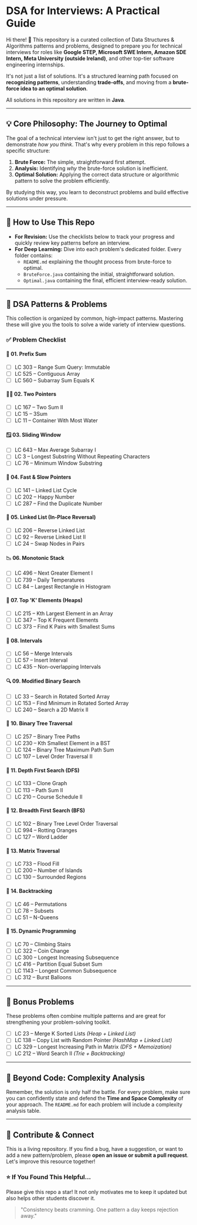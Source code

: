 # DSA for Interviews: A Practical Guide

Hi there! 👋 This repository is a curated collection of Data Structures & Algorithms patterns and problems, designed to prepare you for technical interviews for roles like **Google STEP, Microsoft SWE Intern, Amazon SDE Intern, Meta University (outside Ireland)**, and other top-tier software engineering internships.

It's not just a list of solutions. It's a structured learning path focused on **recognizing patterns**, understanding **trade-offs**, and moving from a **brute-force idea to an optimal solution**.

All solutions in this repository are written in **Java**.

---

## 💡 Core Philosophy: The Journey to Optimal

The goal of a technical interview isn't just to get the right answer, but to demonstrate *how you think*. That's why every problem in this repo follows a specific structure:

1.  **Brute Force:** The simple, straightforward first attempt.
2.  **Analysis:** Identifying *why* the brute-force solution is inefficient.
3.  **Optimal Solution:** Applying the correct data structure or algorithmic pattern to solve the problem efficiently.

By studying this way, you learn to deconstruct problems and build effective solutions under pressure.

---

## 🧭 How to Use This Repo

- **For Revision:** Use the checklists below to track your progress and quickly review key patterns before an interview.
- **For Deep Learning:** Dive into each problem's dedicated folder. Every folder contains:
    - `README.md` explaining the thought process from brute-force to optimal.
    - `BruteForce.java` containing the initial, straightforward solution.
    - `Optimal.java` containing the final, efficient interview-ready solution.

---

## 📂 DSA Patterns & Problems

This collection is organized by common, high-impact patterns. Mastering these will give you the tools to solve a wide variety of interview questions.

### ✅ Problem Checklist

#### 🔢 **01. Prefix Sum**
- [ ] LC 303 – Range Sum Query: Immutable
- [ ] LC 525 – Contiguous Array
- [ ] LC 560 – Subarray Sum Equals K

#### 👯‍♂️ **02. Two Pointers**
- [ ] LC 167 – Two Sum II
- [ ] LC 15 – 3Sum
- [ ] LC 11 – Container With Most Water

#### 🪟 **03. Sliding Window**
- [ ] LC 643 – Max Average Subarray I
- [ ] LC 3 – Longest Substring Without Repeating Characters
- [ ] LC 76 – Minimum Window Substring

#### 🐢 **04. Fast & Slow Pointers**
- [ ] LC 141 – Linked List Cycle
- [ ] LC 202 – Happy Number
- [ ] LC 287 – Find the Duplicate Number

#### 🔁 **05. Linked List (In-Place Reversal)**
- [ ] LC 206 – Reverse Linked List
- [ ] LC 92 – Reverse Linked List II
- [ ] LC 24 – Swap Nodes in Pairs

#### 📉 **06. Monotonic Stack**
- [ ] LC 496 – Next Greater Element I
- [ ] LC 739 – Daily Temperatures
- [ ] LC 84 – Largest Rectangle in Histogram

#### 🥇 **07. Top 'K' Elements (Heaps)**
- [ ] LC 215 – Kth Largest Element in an Array
- [ ] LC 347 – Top K Frequent Elements
- [ ] LC 373 – Find K Pairs with Smallest Sums

#### 📆 **08. Intervals**
- [ ] LC 56 – Merge Intervals
- [ ] LC 57 – Insert Interval
- [ ] LC 435 – Non-overlapping Intervals

#### 🔍 **09. Modified Binary Search**
- [ ] LC 33 – Search in Rotated Sorted Array
- [ ] LC 153 – Find Minimum in Rotated Sorted Array
- [ ] LC 240 – Search a 2D Matrix II

#### 🌲 **10. Binary Tree Traversal**
- [ ] LC 257 – Binary Tree Paths
- [ ] LC 230 – Kth Smallest Element in a BST
- [ ] LC 124 – Binary Tree Maximum Path Sum
- [ ] LC 107 – Level Order Traversal II

#### 🧠 **11. Depth First Search (DFS)**
- [ ] LC 133 – Clone Graph
- [ ] LC 113 – Path Sum II
- [ ] LC 210 – Course Schedule II

#### 🌊 **12. Breadth First Search (BFS)**
- [ ] LC 102 – Binary Tree Level Order Traversal
- [ ] LC 994 – Rotting Oranges
- [ ] LC 127 – Word Ladder

#### 🧮 **13. Matrix Traversal**
- [ ] LC 733 – Flood Fill
- [ ] LC 200 – Number of Islands
- [ ] LC 130 – Surrounded Regions

#### 🧩 **14. Backtracking**
- [ ] LC 46 – Permutations
- [ ] LC 78 – Subsets
- [ ] LC 51 – N-Queens

#### 💸 **15. Dynamic Programming**
- [ ] LC 70 – Climbing Stairs
- [ ] LC 322 – Coin Change
- [ ] LC 300 – Longest Increasing Subsequence
- [ ] LC 416 – Partition Equal Subset Sum
- [ ] LC 1143 – Longest Common Subsequence
- [ ] LC 312 – Burst Balloons

---

## 🌟 Bonus Problems

These problems often combine multiple patterns and are great for strengthening your problem-solving toolkit.

- [ ] LC 23 – Merge K Sorted Lists *(Heap + Linked List)*
- [ ] LC 138 – Copy List with Random Pointer *(HashMap + Linked List)*
- [ ] LC 329 – Longest Increasing Path in Matrix *(DFS + Memoization)*
- [ ] LC 212 – Word Search II *(Trie + Backtracking)*

---

## 🚀 Beyond Code: Complexity Analysis

Remember, the solution is only half the battle. For every problem, make sure you can confidently state and defend the **Time and Space Complexity** of your approach. The `README.md` for each problem will include a complexity analysis table.

---

## 🙌 Contribute & Connect

This is a living repository. If you find a bug, have a suggestion, or want to add a new pattern/problem, please **open an issue or submit a pull request**. Let's improve this resource together!

### ⭐ If You Found This Helpful...

Please give this repo a star! It not only motivates me to keep it updated but also helps other students discover it.

> "Consistency beats cramming. One pattern a day keeps rejection away."
